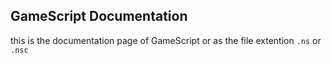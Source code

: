 ## GameScript Documentation

this is the documentation page of GameScript or as the file extention `.ns` or `.nsc`
